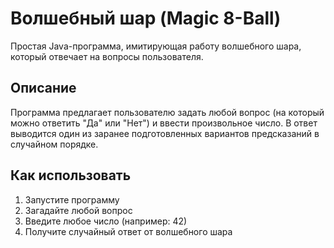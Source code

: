 # Волшебный шар (Magic 8-Ball)

Простая Java-программа, имитирующая работу волшебного шара, который отвечает на вопросы пользователя.

## Описание

Программа предлагает пользователю задать любой вопрос (на который можно ответить "Да" или "Нет") и ввести произвольное число. В ответ выводится один из заранее подготовленных вариантов предсказаний в случайном порядке.

## Как использовать

1. Запустите программу
2. Загадайте любой вопрос
3. Введите любое число (например: 42)
4. Получите случайный ответ от волшебного шара

